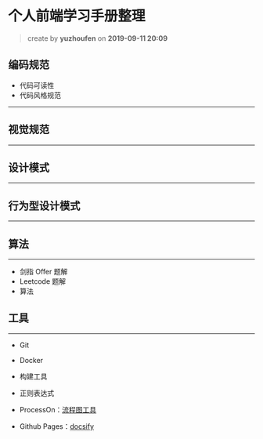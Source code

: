 # 个人前端学习手册整理 

> create by **yuzhoufen** on **2019-09-11 20:09**
## 编码规范
* 代码可读性
* 代码风格规范
----
## 视觉规范
----

## 设计模式
---
## 行为型设计模式
---
## 算法
---
* 剑指 Offer 题解
*  Leetcode 题解
*  算法
## 工具
----
* Git
* Docker
* 构建工具
* 正则表达式
* ProcessOn：[流程图工具](https://www.processon.com/)

* Github Pages：[docsify](https://docsify.js.org/#/)